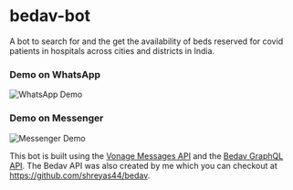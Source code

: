 # bedav-bot

A bot to search for and the get the availability of beds reserved for covid patients in hospitals across cities and districts in India.

### Demo on WhatsApp
![WhatsApp Demo](https://drive.google.com/uc?id=13JfR4WN4VUkkgcgLJV8sMm32B-eiD4J4)

### Demo on Messenger
![Messenger Demo](https://drive.google.com/uc?id=1RcAa7Qr_houHW3qirIM1r46Esvslh-DU)

This bot is built using the [Vonage Messages API](https://www.vonage.com/communications-apis/messages/) and the [Bedav GraphQL API](https://bedav.org/graphql). The Bedav API was also created by me which you can checkout at https://github.com/shreyas44/bedav.
